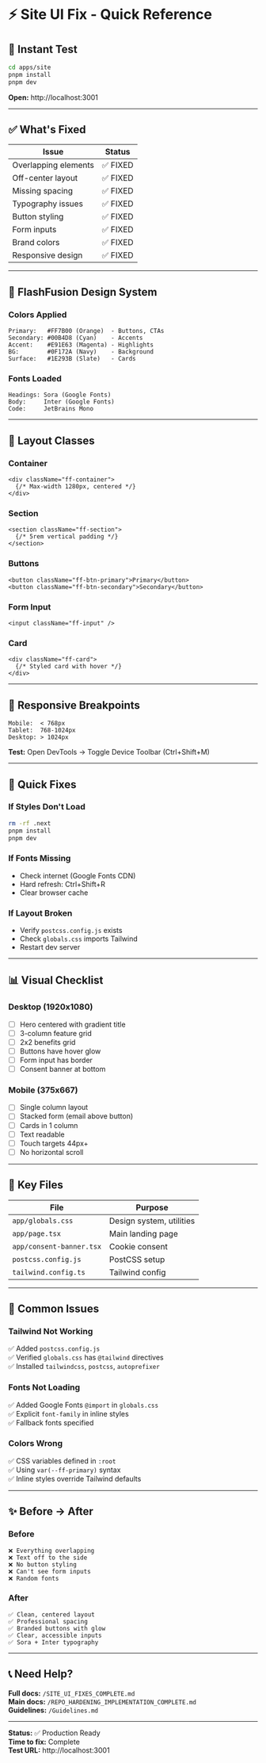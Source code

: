 # ⚡ Site UI Fix - Quick Reference

## 🚀 **Instant Test**

```bash
cd apps/site
pnpm install
pnpm dev
```

**Open:** http://localhost:3001

---

## ✅ **What's Fixed**

| Issue | Status |
|-------|--------|
| Overlapping elements | ✅ FIXED |
| Off-center layout | ✅ FIXED |
| Missing spacing | ✅ FIXED |
| Typography issues | ✅ FIXED |
| Button styling | ✅ FIXED |
| Form inputs | ✅ FIXED |
| Brand colors | ✅ FIXED |
| Responsive design | ✅ FIXED |

---

## 🎨 **FlashFusion Design System**

### **Colors Applied**
```
Primary:   #FF7B00 (Orange)  - Buttons, CTAs
Secondary: #00B4D8 (Cyan)    - Accents
Accent:    #E91E63 (Magenta) - Highlights
BG:        #0F172A (Navy)    - Background
Surface:   #1E293B (Slate)   - Cards
```

### **Fonts Loaded**
```
Headings: Sora (Google Fonts)
Body:     Inter (Google Fonts)
Code:     JetBrains Mono
```

---

## 📐 **Layout Classes**

### **Container**
```tsx
<div className="ff-container">
  {/* Max-width 1280px, centered */}
</div>
```

### **Section**
```tsx
<section className="ff-section">
  {/* 5rem vertical padding */}
</section>
```

### **Buttons**
```tsx
<button className="ff-btn-primary">Primary</button>
<button className="ff-btn-secondary">Secondary</button>
```

### **Form Input**
```tsx
<input className="ff-input" />
```

### **Card**
```tsx
<div className="ff-card">
  {/* Styled card with hover */}
</div>
```

---

## 📱 **Responsive Breakpoints**

```
Mobile:  < 768px
Tablet:  768-1024px
Desktop: > 1024px
```

**Test:** Open DevTools → Toggle Device Toolbar (Ctrl+Shift+M)

---

## 🔧 **Quick Fixes**

### **If Styles Don't Load**
```bash
rm -rf .next
pnpm install
pnpm dev
```

### **If Fonts Missing**
- Check internet (Google Fonts CDN)
- Hard refresh: Ctrl+Shift+R
- Clear browser cache

### **If Layout Broken**
- Verify `postcss.config.js` exists
- Check `globals.css` imports Tailwind
- Restart dev server

---

## 📊 **Visual Checklist**

### **Desktop (1920x1080)**
- [ ] Hero centered with gradient title
- [ ] 3-column feature grid
- [ ] 2x2 benefits grid
- [ ] Buttons have hover glow
- [ ] Form input has border
- [ ] Consent banner at bottom

### **Mobile (375x667)**
- [ ] Single column layout
- [ ] Stacked form (email above button)
- [ ] Cards in 1 column
- [ ] Text readable
- [ ] Touch targets 44px+
- [ ] No horizontal scroll

---

## 🎯 **Key Files**

| File | Purpose |
|------|---------|
| `app/globals.css` | Design system, utilities |
| `app/page.tsx` | Main landing page |
| `app/consent-banner.tsx` | Cookie consent |
| `postcss.config.js` | PostCSS setup |
| `tailwind.config.ts` | Tailwind config |

---

## 🐛 **Common Issues**

### **Tailwind Not Working**
✅ Added `postcss.config.js`  
✅ Verified `globals.css` has `@tailwind` directives  
✅ Installed `tailwindcss`, `postcss`, `autoprefixer`

### **Fonts Not Loading**
✅ Added Google Fonts `@import` in `globals.css`  
✅ Explicit `font-family` in inline styles  
✅ Fallback fonts specified

### **Colors Wrong**
✅ CSS variables defined in `:root`  
✅ Using `var(--ff-primary)` syntax  
✅ Inline styles override Tailwind defaults

---

## ✨ **Before → After**

### **Before**
```
❌ Everything overlapping
❌ Text off to the side
❌ No button styling
❌ Can't see form inputs
❌ Random fonts
```

### **After**
```
✅ Clean, centered layout
✅ Professional spacing
✅ Branded buttons with glow
✅ Clear, accessible inputs
✅ Sora + Inter typography
```

---

## 📞 **Need Help?**

**Full docs:** `/SITE_UI_FIXES_COMPLETE.md`  
**Main docs:** `/REPO_HARDENING_IMPLEMENTATION_COMPLETE.md`  
**Guidelines:** `/Guidelines.md`

---

**Status:** ✅ Production Ready  
**Time to fix:** Complete  
**Test URL:** http://localhost:3001
